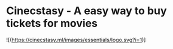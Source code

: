 # Cinecstasy - A easy way to buy tickets for movies

![(https://cinecstasy.ml/images/essentials/logo.svg?i=1)]










